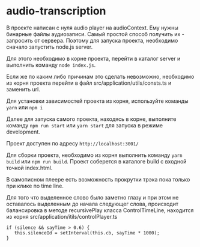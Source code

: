 # audio-transcription

В проекте написан с нуля audio player на audioContext. Ему нужны бинарные файлы аудиозаписи. Самый простой способ получить их - запросить от сервера. Поэтому для запуска проекта, необходимо сначало запустить node.js server.

Для этого необходимо в корне проекта, перейти в каталог server и выполнить команду `node index.js`.

Если же по каким либо причинам это сделать невозможно, необходимо из корня проекта перейти в файл src/application/utils/consts.ts и заменить url.

Для установки зависимостей проекта из корня, используйте команды `yarn` или `npm i`

Далее для запуска самого проекта, находясь в корне, выполните команду `npm run start` или `yarn start` для запуска в режиме development.

Проект доступен по адресу `http://localhost:3001/`

Для сборки проекта, необходимо из корня выполнить команду `yarn build` или `npm run build`. Проект соберется в каталоге build с входной точкой index.html.

В самописном плеере есть возможность прокрутки трэка пока только при клике по time line.

Для того что выделенное слово было заметно глазу и при этом не оставалось выделенным до начала следующег слова, происходит балансировка в методе recursivePlay класса ControlTimeLine, находится из корня src/application/itils/controlPlayer.ts

```
if (silence && sayTime > 0.6) {
   this.silenceId = setInterval(this.cb, sayTime * 1000);
}
```
